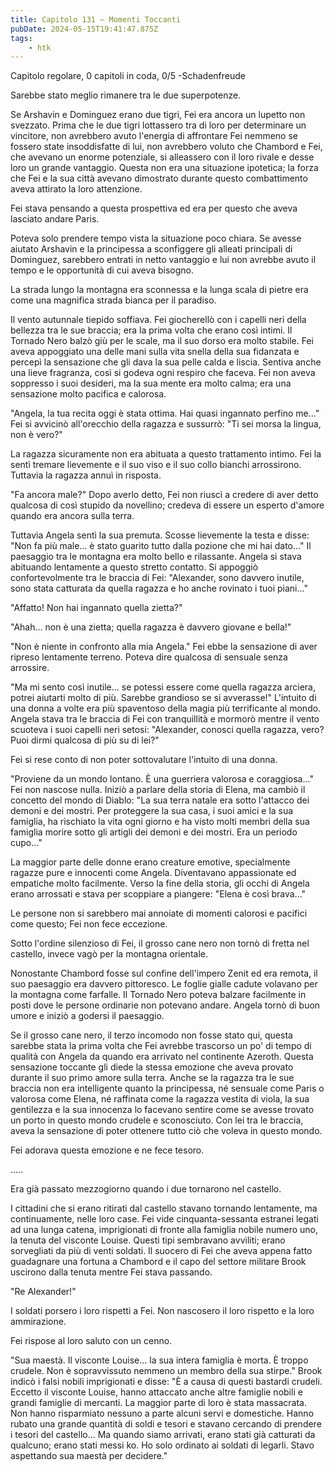 ```yaml
---
title: Capitolo 131 – Momenti Toccanti
pubDate: 2024-05-15T19:41:47.875Z
tags:
    - htk
---
```


Capitolo regolare,
0 capitoli in coda, 0/5
-Schadenfreude

Sarebbe stato meglio rimanere tra le due superpotenze.

Se Arshavin e Dominguez erano due tigri, Fei era ancora un lupetto non svezzato. Prima che le due tigri lottassero tra di loro per determinare un vincitore, non avrebbero avuto l'energia di affrontare Fei nemmeno se fossero state insoddisfatte di lui, non avrebbero voluto che Chambord e Fei, che avevano un enorme potenziale, si alleassero con il loro rivale e desse loro un grande vantaggio. Questa non era una situazione ipotetica; la forza che Fei e la sua città avevano dimostrato durante questo combattimento aveva attirato la loro attenzione.

Fei stava pensando a questa prospettiva ed era per questo che aveva lasciato andare Paris.

Poteva solo prendere tempo vista la situazione poco chiara. Se avesse aiutato Arshavin e la principessa a sconfiggere gli alleati principali di Dominguez, sarebbero entrati in netto vantaggio e lui non avrebbe avuto il tempo e le opportunità di cui aveva bisogno.

La strada lungo la montagna era sconnessa e la lunga scala di pietre era come una magnifica strada bianca per il paradiso.

Il vento autunnale tiepido soffiava. Fei giocherellò con i capelli neri della bellezza tra le sue braccia; era la prima volta che erano così intimi. Il Tornado Nero balzò giù per le scale, ma il suo dorso era molto stabile. Fei aveva appoggiato una delle mani sulla vita snella della sua fidanzata e percepì la sensazione che gli dava la sua pelle calda e liscia. Sentiva anche una lieve fragranza, così si godeva ogni respiro che faceva. Fei non aveva soppresso i suoi desideri, ma la sua mente era molto calma; era una sensazione molto pacifica e calorosa.

"Angela, la tua recita oggi è stata ottima. Hai quasi ingannato perfino me..." Fei si avvicinò all'orecchio della ragazza e sussurrò: "Ti sei morsa la lingua, non è vero?"

La ragazza sicuramente non era abituata a questo trattamento intimo. Fei la sentì tremare lievemente e il suo viso e il suo collo bianchi arrossirono. Tuttavia la ragazza annuì in risposta.

"Fa ancora male?" Dopo averlo detto, Fei non riuscì a credere di aver detto qualcosa di così stupido da novellino; credeva di essere un esperto d'amore quando era ancora sulla terra.

Tuttavia Angela sentì la sua premuta. Scosse lievemente la testa e disse: "Non fa più male... è stato guarito tutto dalla pozione che mi hai dato..." Il paesaggio tra le montagna era molto bello e rilassante. Angela si stava abituando lentamente a questo stretto contatto. Si appoggiò confortevolmente tra le braccia di Fei: "Alexander, sono davvero inutile, sono stata catturata da quella ragazza e ho anche rovinato i tuoi piani..."

"Affatto! Non hai ingannato quella zietta?"

"Ahah... non è una zietta; quella ragazza è davvero giovane e bella!"

"Non è niente in confronto alla mia Angela." Fei ebbe la sensazione di aver ripreso lentamente terreno. Poteva dire qualcosa di sensuale senza arrossire.

"Ma mi sento così inutile... se potessi essere come quella ragazza arciera, potrei aiutarti molto di più. Sarebbe grandioso se si avverasse!" L'intuito di una donna a volte era più spaventoso della magia più terrificante al mondo. Angela stava tra le braccia di Fei con tranquillità e mormorò mentre il vento scuoteva i suoi capelli neri setosi: "Alexander, conosci quella ragazza, vero? Puoi dirmi qualcosa di più su di lei?"

Fei si rese conto di non poter sottovalutare l'intuito di una donna.

"Proviene da un mondo lontano. È una guerriera valorosa e coraggiosa..." Fei non nascose nulla. Iniziò a parlare della storia di Elena, ma cambiò il concetto del mondo di Diablo: "La sua terra natale era sotto l'attacco dei demoni e dei mostri. Per proteggere la sua casa, i suoi amici e la sua famiglia, ha rischiato la vita ogni giorno e ha visto molti membri della sua famiglia morire sotto gli artigli dei demoni e dei mostri. Era un periodo cupo..."

La maggior parte delle donne erano creature emotive, specialmente ragazze pure e innocenti come Angela. Diventavano appassionate ed empatiche molto facilmente. Verso la fine della storia, gli occhi di Angela erano arrossati e stava per scoppiare a piangere: "Elena è così brava..."

Le persone non si sarebbero mai annoiate di momenti calorosi e pacifici come questo; Fei non fece eccezione.

Sotto l'ordine silenzioso di Fei, il grosso cane nero non tornò di fretta nel castello, invece vagò per la montagna orientale.

Nonostante Chambord fosse sul confine dell'impero Zenit ed era remota, il suo paesaggio era davvero pittoresco. Le foglie gialle cadute volavano per la montagna come farfalle. Il Tornado Nero poteva balzare facilmente in posti dove le persone ordinarie non potevano andare. Angela tornò di buon umore e iniziò a godersi il paesaggio.

Se il grosso cane nero, il terzo incomodo non fosse stato qui, questa sarebbe stata la prima volta che Fei avrebbe trascorso un po' di tempo di qualità con Angela da quando era arrivato nel continente Azeroth. Questa sensazione toccante gli diede la stessa emozione che aveva provato durante il suo primo amore sulla terra.
Anche se la ragazza tra le sue braccia non era intelligente quanto la principessa, né sensuale come Paris o valorosa come Elena, né raffinata come la ragazza vestita di viola, la sua gentilezza e la sua innocenza lo facevano sentire come se avesse trovato un porto in questo mondo crudele e sconosciuto. Con lei tra le braccia, aveva la sensazione di poter ottenere tutto ciò che voleva in questo mondo.

Fei adorava questa emozione e ne fece tesoro.

.....

Era già passato mezzogiorno quando i due tornarono nel castello.

I cittadini che si erano ritirati dal castello stavano tornando lentamente, ma continuamente, nelle loro case. Fei vide cinquanta-sessanta estranei legati ad una lunga catena, imprigionati di fronte alla famiglia nobile numero uno, la tenuta del visconte Louise. Questi tipi sembravano avviliti; erano sorvegliati da più di venti soldati. Il suocero di Fei che aveva appena fatto guadagnare una fortuna a Chambord e il capo del settore militare Brook uscirono dalla tenuta mentre Fei stava passando.

"Re Alexander!"

I soldati porsero i loro rispetti a Fei. Non nascosero il loro rispetto e la loro ammirazione.

Fei rispose al loro saluto con un cenno.

"Sua maestà. Il visconte Louise... la sua intera famiglia è morta. È troppo crudele. Non è sopravvissuto nemmeno un membro della sua stirpe." Brook indicò i falsi nobili imprigionati e disse: "È a causa di questi bastardi crudeli. Eccetto il visconte Louise, hanno attaccato anche altre famiglie nobili e grandi famiglie di mercanti. La maggior parte di loro è stata massacrata. Non hanno risparmiato nessuno a parte alcuni servi e domestiche. Hanno rubato una grande quantità di soldi e tesori e stavano cercando di prendere i tesori del castello... Ma quando siamo arrivati, erano stati già catturati da qualcuno; erano stati messi ko. Ho solo ordinato ai soldati di legarli. Stavo aspettando sua maestà per decidere."



